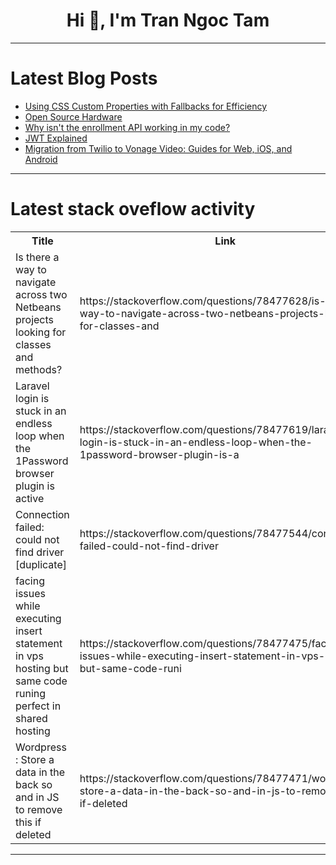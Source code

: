 <h1 align="center">Hi 👋, I'm Tran Ngoc Tam</h1>

---

# Latest Blog Posts 
<!-- BLOG-POST-LIST:START -->
- [Using CSS Custom Properties with Fallbacks for Efficiency](https://dev.to/dainemawer/using-css-custom-properties-with-fallbacks-for-efficiency-3b8p)
- [Open Source Hardware](https://dev.to/opensourceadvocate/open-source-hardware-3279)
- [Why isn&#39;t the enrollment API working in my code?](https://dev.to/kabii/why-isnt-the-enrollment-api-working-in-my-code-45hl)
- [JWT Explained](https://dev.to/manav-1011/jwt-explained-19o6)
- [Migration from Twilio to Vonage Video: Guides for Web, iOS, and Android](https://dev.to/vonagedev/migration-from-twilio-to-vonage-video-guides-for-web-ios-and-android-4524)
<!-- BLOG-POST-LIST:END -->

---

# Latest stack oveflow activity
<table>
  <tr><th>Title</th><th>Link</th></tr>
  <!-- STACKOVERFLOW:START --><tr><td>Is there a way to navigate across two Netbeans projects looking for classes and methods?</td><td>https://stackoverflow.com/questions/78477628/is-there-a-way-to-navigate-across-two-netbeans-projects-looking-for-classes-and</td></tr><tr><td>Laravel login is stuck in an endless loop when the 1Password browser plugin is active</td><td>https://stackoverflow.com/questions/78477619/laravel-login-is-stuck-in-an-endless-loop-when-the-1password-browser-plugin-is-a</td></tr><tr><td>Connection failed: could not find driver [duplicate]</td><td>https://stackoverflow.com/questions/78477544/connection-failed-could-not-find-driver</td></tr><tr><td>facing issues while executing insert statement in vps hosting but same code runing perfect in shared hosting</td><td>https://stackoverflow.com/questions/78477475/facing-issues-while-executing-insert-statement-in-vps-hosting-but-same-code-runi</td></tr><tr><td>Wordpress : Store a data in the back so and in JS to remove this if deleted</td><td>https://stackoverflow.com/questions/78477471/wordpress-store-a-data-in-the-back-so-and-in-js-to-remove-this-if-deleted</td></tr><!-- STACKOVERFLOW:END -->
</table>

---


